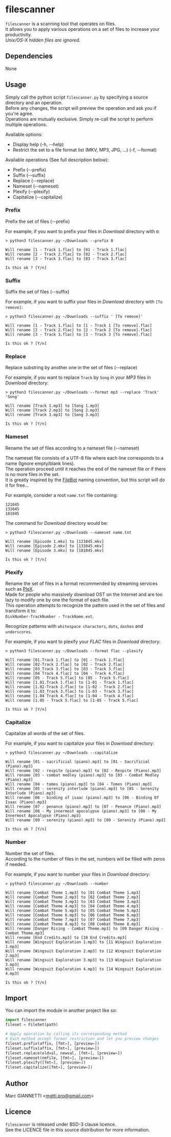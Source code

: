 # filescanner

`filescanner` is a scanning tool that operates on files.  
It allows you to apply various operations on a set of files to increase your productivity.  
*Unix/OS-X hidden files are ignored.*

## Dependencies

None

## Usage

Simply call the python script `filescanner.py` by specifying a source directory and an operation.  
Before any changes, the script will preview the operation and ask you if you're agree.  
Operations are mutually exclusive. Simply re-call the script to perform multiple operations.

Available options:
- Display help (-h, --help)
- Restrict the set to a file format list (MKV, MP3, JPG, ...) (-f, --format)

Available operations (See full description below):
- Prefix (--prefix)
- Suffix (--suffix)
- Replace (--replace)
- Nameset (--nameset)
- Plexify (--plexify)
- Capitalize (--capitalize)

### Prefix

Prefix the set of files (--prefix)

For example, if you want to prefix your files in *Download* directory with `0`:

```text
> python3 filescanner.py ~/Downloads --prefix 0

Will rename [1 - Track 1.flac] to [01 - Track 1.flac]
Will rename [2 - Track 2.flac] to [02 - Track 2.flac]
Will rename [3 - Track 3.flac] to [03 - Track 3.flac]

Is this ok ? [Y/n]
```

### Suffix

Suffix the set of files (--suffix)

For example, if you want to suffix your files in *Download* directory with `[To remove]`:

```text
> python3 filescanner.py ~/Downloads --suffix ' [To remove]'

Will rename [1 - Track 1.flac] to [1 - Track 1 [To remove].flac]
Will rename [2 - Track 2.flac] to [2 - Track 2 [To remove].flac]
Will rename [3 - Track 3.flac] to [3 - Track 3 [To remove].flac]

Is this ok ? [Y/n]
```

### Replace

Replace substring by another one in the set of files (--replace)

For example, if you want to replace `Track` by `Song` in your *MP3* files in *Download* directory:

```text
> python3 filescanner.py ~/Downloads --format mp3 --replace 'Track' 'Song'

Will rename [Track 1.mp3] to [Song 1.mp3]
Will rename [Track 2.mp3] to [Song 2.mp3]
Will rename [Track 3.mp3] to [Song 3.mp3]

Is this ok ? [Y/n]
```

### Nameset

Rename the set of files according to a nameset file (--nameset)

The nameset file consists of a UTF-8 file where each line corresponds to a name (Ignore empty/blank lines).  
The operation proceed until it reaches the end of the nameset file or if there is no more files in the set.  
It is greatly inspired by the [FileBot](https://www.filebot.net) naming convention, but this script will do it for free...

For example, consider a root `name.txt` file containing:

```text
121045
131045
181045
```

The command for *Download* directory would be:

```text
> python3 filescanner.py ~/Downloads --nameset name.txt

Will rename [Episode 1.mkv] to [121045.mkv]
Will rename [Episode 2.mkv] to [131045.mkv]
Will rename [Episode 3.mkv] to [181045.mkv]

Is this ok ? [Y/n]
```

### Plexify

Rename the set of files in a format recommended by streaming services such as [PleX](https://www.plex.tv/).  
Made for people who massively download OST on the Internet and are too lazy to modify one by one the format of each file.  
This operation attempts to recognize the pattern used in the set of files and transform it to:  
`DiskNumber-TrackNumber - TrackName.ext`.

Recognize patterns with `whitespace characters`, `dots`, `dashes` and `underscores`.

For example, if you want to plexify your *FLAC* files in *Download* directory:

```text
> python3 filescanner.py ~/Downloads --format flac --plexify

Will rename [01.Track 1.flac] to [01 - Track 1.flac]
Will rename [02-Track 2.flac] to [02 - Track 2.flac]
Will rename [03_Track 3.flac] to [03 - Track 3.flac]
Will rename [04 Track 4.flac] to [04 - Track 4.flac]
Will rename [05 - Track 5.flac] to [05 - Track 5.flac]
Will rename [1.01.Track 1.flac] to [1-01 - Track 1.flac]
Will rename [1.02-Track 2.flac] to [1-02 - Track 2.flac]
Will rename [1.03_Track 3.flac] to [1-03 - Track 3.flac]
Will rename [1.04 Track 4.flac] to [1-04 - Track 4.flac]
Will rename [1.05 - Track 5.flac] to [1-05 - Track 5.flac]

Is this ok ? [Y/n]
```

### Capitalize

Capitalize all words of the set of files.

For example, if you want to capitalize your files in *Download* directory:

```text
> python3 filescanner.py ~/Downloads --capitalize

Will rename [01 - sacrificial (piano).mp3] to [01 - Sacrificial (Piano).mp3]
Will rename [02 - respite (piano).mp3] to [02 - Respite (Piano).mp3]
Will rename [03 - combat medley (piano).mp3] to [03 - Combat Medley (Piano).mp3]
Will rename [04 - tomes (piano).mp3] to [04 - Tomes (Piano).mp3]
Will rename [05 - serenity interlude (piano).mp3] to [05 - Serenity Interlude (Piano).mp3]
Will rename [06 - binding of isaac (piano).mp3] to [06 - Binding Of Isaac (Piano).mp3]
Will rename [07 - penance (piano).mp3] to [07 - Penance (Piano).mp3]
Will rename [08 - My innermost apocalypse (piano).mp3] to [08 - My Innermost Apocalypse (Piano).mp3]
Will rename [09 - serenity (piano).mp3] to [09 - Serenity (Piano).mp3]

Is this ok ? [Y/n]
```

### Number

Number the set of files.  
According to the number of files in the set, numbers will be filled with zeros if needed.

For example, if you want to number your files in *Download* directory:

```text
> python3 filescanner.py ~/Downloads --number

Will rename [Combat Theme 1.mp3] to [01 Combat Theme 1.mp3]
Will rename [Combat Theme 2.mp3] to [02 Combat Theme 2.mp3]
Will rename [Combat Theme 3.mp3] to [03 Combat Theme 3.mp3]
Will rename [Combat Theme 4.mp3] to [04 Combat Theme 4.mp3]
Will rename [Combat Theme 5.mp3] to [05 Combat Theme 5.mp3]
Will rename [Combat Theme 6.mp3] to [06 Combat Theme 6.mp3]
Will rename [Combat Theme 7.mp3] to [07 Combat Theme 7.mp3]
Will rename [Combat Theme 8.mp3] to [08 Combat Theme 8.mp3]
Will rename [Danger Rising - Combat Theme.mp3] to [09 Danger Rising - Combat Theme.mp3]
Will rename [End Credits.mp3] to [10 End Credits.mp3]
Will rename [Wingsuit Exploration 1.mp3] to [11 Wingsuit Exploration 1.mp3]
Will rename [Wingsuit Exploration 2.mp3] to [12 Wingsuit Exploration 2.mp3]
Will rename [Wingsuit Exploration 3.mp3] to [13 Wingsuit Exploration 3.mp3]
Will rename [Wingsuit Exploration 4.mp3] to [14 Wingsuit Exploration 4.mp3]

Is this ok ? [Y/n]
```

## Import

You can import the module in another project like so:

```python
import filescanner
fileset = FileSet(path)

# Apply operation by calling its corresponding method
# Each method accept format restriction and let you preview changes
fileset.prefix(affix, [fmt=], [preview=])
fileset.suffix(affix, [fmt=], [preview=])
fileset.replace(oldval, newval, [fmt=], [preview=])
fileset.nameset(nmfile, [fmt=], [preview=])
fileset.plexify([fmt=], [preview=])
fileset.capitalize([fmt=], [preview=])
```

## Author

Marc GIANNETTI \<mgtti.pro@gmail.com\>

## Licence

`filescanner` is released under BSD-3 clause licence.  
See the LICENCE file in this source distribution for more information.
